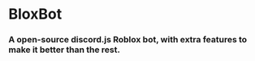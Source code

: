 # BloxBot
### A open-source discord.js Roblox bot, with extra features to make it better than the rest.